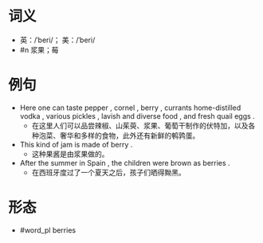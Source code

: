 # 词义
- 英：/ˈberi/； 美：/ˈberi/
- #n 浆果；莓
# 例句
- Here one can taste pepper , cornel , berry , currants home-distilled vodka , various pickles , lavish and diverse food , and fresh quail eggs .
	- 在这里人们可以品尝辣椒、山茱萸、浆果、葡萄干制作的伏特加，以及各种泡菜、奢华和多样的食物，此外还有新鲜的鹌鹑蛋。
- This kind of jam is made of berry .
	- 这种果酱是由浆果做的。
- After the summer in Spain , the children were brown as berries .
	- 在西班牙度过了一个夏天之后，孩子们晒得黝黑。
# 形态
- #word_pl berries
